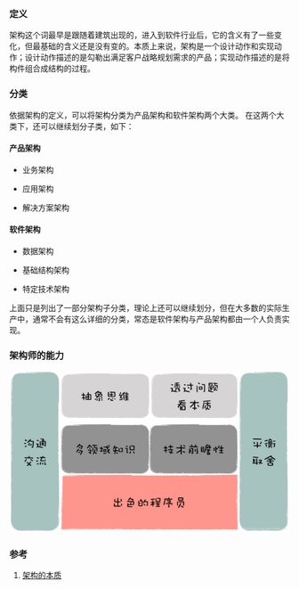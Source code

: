 ### 定义

架构这个词最早是跟随着建筑出现的，进入到软件行业后，它的含义有了一些变化，但最基础的含义还是没有变的。本质上来说，架构是一个设计动作和实现动作；设计动作描述的是勾勒出满足客户战略规划需求的产品；实现动作描述的是将构件组合成结构的过程。

### 分类

依据架构的定义，可以将架构分类为产品架构和软件架构两个大类。
在这两个大类下，还可以继续划分子类，如下：
#### 产品架构

- 业务架构

- 应用架构

- 解决方案架构

#### 软件架构

- 数据架构

- 基础结构架构

- 特定技术架构

上面只是列出了一部分架构子分类，理论上还可以继续划分，但在大多数的实际生产中，通常不会有这么详细的分类，常态是软件架构与产品架构都由一个人负责实现。

### 架构师的能力

![1](./imgs/1.jpg)

### 参考

1. [架构的本质](https://chunsoft.blog.csdn.net/article/details/112793766)
